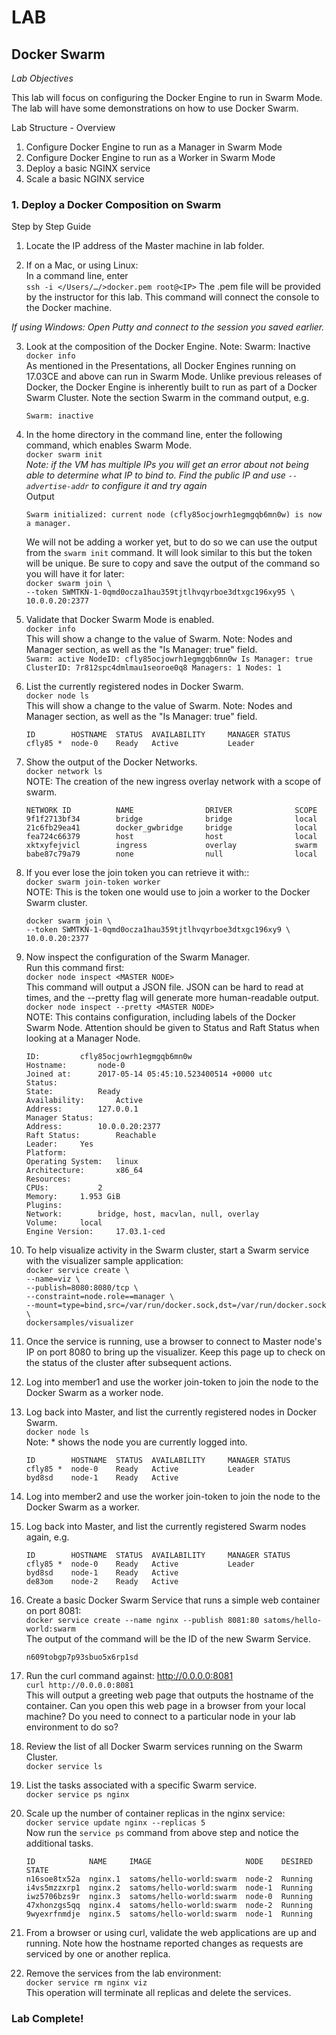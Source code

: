 # LAB
## Docker Swarm
*Lab Objectives* 

This lab will focus on configuring the Docker Engine to run in Swarm Mode. The lab will have some demonstrations on how to use Docker Swarm.   

Lab Structure - Overview
1.	Configure Docker Engine to run as a Manager in Swarm Mode
2.	Configure Docker Engine to run as a Worker in Swarm Mode
3.	Deploy a basic NGINX service
4.	Scale a basic NGINX service
 

### 1. Deploy a Docker Composition on Swarm
Step by Step Guide
1.	Locate the IP address of the Master machine in lab folder.

2.	If on a Mac, or using Linux:  
In a command line, enter  
`ssh -i </Users/…/>docker.pem root@<IP>`
The .pem file will be provided by the instructor for this lab. This command will connect the console to the Docker machine.  

*If using Windows: Open Putty and connect to the session you saved earlier.*
 

3.	Look at the composition of the Docker Engine. Note: Swarm: Inactive  
`docker info`  
As mentioned in the Presentations, all Docker Engines running on 17.03CE and above can run in Swarm Mode. Unlike previous releases of Docker, the Docker Engine is inherently built to run as part of a Docker Swarm Cluster. Note the section Swarm in the command output, e.g. 
    ```
    Swarm: inactive
    ```

4.	In the home directory in the command line, enter the following command, which enables Swarm Mode.   
`docker swarm init`  
    *Note: if the VM has multiple IPs you will get an error about not being able to determine what IP to bind to. Find the public IP and use `--advertise-addr` to configure it and try again*  
    Output  
    ```
    Swarm initialized: current node (cfly85ocjowrh1egmgqb6mn0w) is now a manager.
    ```
    We will not be adding a worker yet, but to do so we can use the output from the `swarm init` command. It will look similar to this but the token will be unique. Be sure to copy and save the output of the command so you will have it for later:  
    `docker swarm join \`  
    `--token SWMTKN-1-0qmd0ocza1hau359tjtlhvqyrboe3dtxgc196xy95 \`  
    `10.0.0.20:2377`  

  5.	Validate that Docker Swarm Mode is enabled.  
`docker info`  
This will show a change to the value of Swarm. Note: Nodes and Manager section, as well as the "Is Manager: true" field.  
    ```
    Swarm: active
    NodeID: cfly85ocjowrh1egmgqb6mn0w
    Is Manager: true
    ClusterID: 7r812spc4dmlmau1seoroe0q8
    Managers: 1
    Nodes: 1
    ```

6.	List the currently registered nodes in Docker Swarm.  
`docker node ls`  
This will show a change to the value of Swarm. Note: Nodes and Manager section, as well as the "Is Manager: true" field.  
    ```
    ID        HOSTNAME  STATUS  AVAILABILITY     MANAGER STATUS
    cfly85 *  node-0    Ready   Active           Leader 
    ```

7.	Show the output of the Docker Networks.  
`docker network ls`  
NOTE: The creation of the new ingress overlay network with a scope of swarm.  
    ```
    NETWORK ID          NAME                DRIVER              SCOPE
    9f1f2713bf34        bridge              bridge              local
    21c6fb29ea41        docker_gwbridge     bridge              local
    fea724c66379        host                host                local
    xktxyfejvicl        ingress             overlay             swarm
    babe87c79a79        none                null                local
    ```

8.  If you ever lose the join token you can retrieve it with::  
`docker swarm join-token worker`  
NOTE: This is the token one would use to join a worker to the Docker Swarm cluster.   

    `docker swarm join \`  
    `--token SWMTKN-1-0qmd0ocza1hau359tjtlhvqyrboe3dtxgc196xy9 \`  
    `10.0.0.20:2377`  

9.	Now inspect the configuration of the  Swarm Manager.  
Run this command first:  
`docker node inspect <MASTER NODE>`  
This command will output a JSON file. JSON can be hard to read at times, and the --pretty flag will generate more human-readable output.  
`docker node inspect --pretty <MASTER NODE>`  
NOTE: This contains configuration, including labels of the Docker Swarm Node. Attention should be given to Status and Raft Status when looking at a Manager Node. 
    ```
    ID:			cfly85ocjowrh1egmgqb6mn0w
    Hostname:		node-0
    Joined at:		2017-05-14 05:45:10.523400514 +0000 utc
    Status:
    State:			Ready
    Availability:		Active
    Address:		127.0.0.1
    Manager Status:
    Address:		10.0.0.20:2377
    Raft Status:		Reachable
    Leader:		Yes
    Platform:
    Operating System:	linux
    Architecture:		x86_64
    Resources:
    CPUs:			2
    Memory:		1.953 GiB
    Plugins:
    Network:		bridge, host, macvlan, null, overlay
    Volume:		local
    Engine Version:		17.03.1-ced
    ```

10.	To help visualize activity in the Swarm cluster, start a Swarm service with the visualizer sample application:  
`docker service create \`  
  `--name=viz \`  
  `--publish=8080:8080/tcp \`  
  `--constraint=node.role==manager \`  
  `--mount=type=bind,src=/var/run/docker.sock,dst=/var/run/docker.sock \`  
  `dockersamples/visualizer`

11.	Once the service is running, use a browser to connect to Master node's IP on port 8080 to bring up the visualizer. Keep this page up to check on the status of the cluster after subsequent actions.

12.	Log into member1 and use the worker join-token to join the node to the Docker Swarm as a worker node.

13.	Log back into Master, and list the currently registered nodes in Docker Swarm.  
`docker node ls`  
Note: * shows the node you are currently logged into.   
    ```
    ID        HOSTNAME  STATUS  AVAILABILITY     MANAGER STATUS
    cfly85 *  node-0    Ready   Active           Leader 
    byd8sd    node-1    Ready   Active
    ```

14.	Log into member2 and use the worker join-token to join the node to the Docker Swarm as a worker.

15.	Log back into Master, and list the currently registered Swarm nodes again, e.g.
    ```
    ID        HOSTNAME  STATUS  AVAILABILITY     MANAGER STATUS
    cfly85 *  node-0    Ready   Active           Leader 
    byd8sd    node-1    Ready   Active
    de83om    node-2    Ready   Active
    ```

16.	Create a basic Docker Swarm Service that runs a simple web container on port 8081:  
`docker service create --name nginx --publish 8081:80 satoms/hello-world:swarm`  
The output of the command will be the ID of the new Swarm Service.
    ```
    n609tobgp7p93sbuo5x6rp1sd
    ```

17.	Run the curl command against: http://0.0.0.0:8081  
`curl http://0.0.0.0:8081`    
This will output a greeting web page that outputs the hostname of the container. Can you open this web page in a browser from your local machine? Do you need to connect to a particular node in your lab environment to do so?

18.	Review the list of all Docker Swarm services running on the Swarm Cluster.   
`docker service ls`

19.	List the tasks associated with a specific Swarm service.  
`docker service ps nginx`

20.	Scale up the number of container replicas in the nginx service:  
`docker service update nginx --replicas 5`  
Now run the `service ps` command from above step and notice the additional tasks. 
    ```
    ID            NAME     IMAGE                     NODE    DESIRED STATE  
    n16soe8tx52a  nginx.1  satoms/hello-world:swarm  node-2  Running 
    i4vs5mzzxrp1  nginx.2  satoms/hello-world:swarm  node-1  Running 
    iwz5706bzs9r  nginx.3  satoms/hello-world:swarm  node-0  Running 
    47xhonzgs5qq  nginx.4  satoms/hello-world:swarm  node-2  Running 
    9wyexrfnmdje  nginx.5  satoms/hello-world:swarm  node-1  Running 
    ```

21.	From a browser or using curl, validate the web applications are up and running. Note how the hostname reported changes as requests are serviced by one or another replica. 

22.	Remove the services from the lab environment:  
`docker service rm nginx viz`  
This operation will terminate all replicas and delete the services. 

### Lab Complete!
